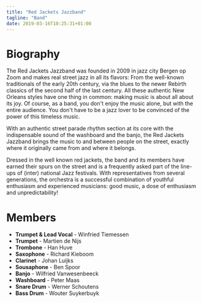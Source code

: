 ```yaml
---
title: "Red Jackets Jazzband"
tagline: "Band"
date: 2019-03-16T10:25:31+01:00
---
```


# Biography
The Red Jackets Jazzband was founded in 2009 in jazz city Bergen op Zoom and makes real street jazz in all its flavors: From the well-known traditionals of the early 20th century, via the blues to the newer Rebirth classics of the second half of the last century.
All these authentic New Orleans styles have one thing in common: making music is about all about its joy. Of course, as a band, you don't enjoy the music alone, but with the entire audience. You don't have to be a jazz lover to be convinced of the power of this timeless music.

With an authentic street parade rhythm section at its core with the indispensable sound of the washboard and the banjo, the Red Jackets Jazzband brings the music to and between people on the street, exactly where it originally came from and where it belongs.

Dressed in the well known red jackets, the band and its members have earned their spurs on the street and is a frequently asked part of the line-ups of (inter) national Jazz festivals. With representatives from several generations, the orchestra is a successful combination of youthful enthusiasm and experienced musicians: good music, a dose of enthusiasm and unpredictability!

# Members
* **Trumpet & Lead Vocal** - Winfried Tiemessen
* **Trumpet** - Martien de Nijs
* **Trombone** - Han Huve
* **Saxophone** - Richard Kieboom
* **Clarinet** - Johan Luijks
* **Sousaphone** - Ben Spoor
* **Banjo** - Wilfried Vanwesenbeeck
* **Washboard** - Peter Maas
* **Snare Drum** - Werner Schoutens
* **Bass Drum** - Wouter Suykerbuyk
